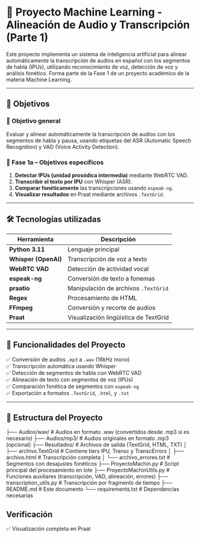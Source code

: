 # 🧠 Proyecto Machine Learning - Alineación de Audio y Transcripción (Parte 1)

Este proyecto implementa un sistema de inteligencia artificial para alinear automáticamente la transcripción de audios en español con los segmentos de habla (IPUs), utilizando reconocimiento de voz, detección de voz y análisis fonético. Forma parte de la Fase 1 de un proyecto académico de la materia Machine Learning.

---

## 📌 Objetivos

### 🎯 Objetivo general
Evaluar y alinear automáticamente la transcripción de audios con los segmentos de habla y pausa, usando etiquetas del ASR (Automatic Speech Recognition) y VAD (Voice Activity Detection).

### 🧪 Fase 1a – Objetivos específicos
1. **Detectar IPUs (unidad prosódica intermedia)** mediante WebRTC VAD.
2. **Transcribir el texto por IPU** con Whisper (ASR).
3. **Comparar fonéticamente** las transcripciones usando `espeak-ng`.
4. **Visualizar resultados** en Praat mediante archivos `.TextGrid`.

---

## 🛠️ Tecnologías utilizadas

| Herramienta       | Descripción                              |
|-------------------|------------------------------------------|
| **Python 3.11**   | Lenguaje principal                       |
| **Whisper (OpenAI)** | Transcripción de voz a texto           |
| **WebRTC VAD**    | Detección de actividad vocal             |
| **espeak-ng**     | Conversión de texto a fonemas            |
| **praatio**       | Manipulación de archivos `.TextGrid`     |
| **Regex**         | Procesamiento de HTML                    |
| **FFmpeg**        | Conversión y recorte de audios           |
| **Praat**         | Visualización lingüística de TextGrid    |

---

## 🔧 Funcionalidades del Proyecto

✅ Conversión de audios `.mp3` a `.wav` (16kHz mono)  
✅ Transcripción automática usando Whisper  
✅ Detección de segmentos de habla con WebRTC VAD  
✅ Alineación de texto con segmentos de voz (IPUs)  
✅ Comparación fonética de segmentos con `espeak-ng`  
✅ Exportación a formatos `.TextGrid`, `.html`, y `.txt`  

---

## 📁 Estructura del Proyecto

├── Audios/wav/ # Audios en formato .wav (convertidos desde .mp3 si es necesario)
├── Audios/mp3/ # Audios originales en formato .mp3 (opcional)
├── Resultados/ # Archivos de salida (TextGrid, HTML, TXT)
│ ├── archivo.TextGrid # Contiene tiers IPU, Transc y TranscErrors
│ ├── archivo.html # Transcripción completa
│ └── archivo_errores.txt # Segmentos con desajustes fonéticos
├── ProyectoMachin.py # Script principal del procesamiento en lote
├── ProyectoMachinUtils.py # Funciones auxiliares (transcripción, VAD, alineación, errores)
├── transcription_utils.py # Transcripción por fragmento de tiempo
├── README.md # Este documento
└── requirements.txt # Dependencias necesarias

## Verificación

✅ Visualización completa en Praat

